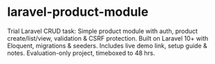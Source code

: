 # laravel-product-module
Trial Laravel CRUD task: Simple product module with auth, product create/list/view, validation &amp; CSRF protection. Built on Laravel 10+ with Eloquent, migrations &amp; seeders. Includes live demo link, setup guide &amp; notes. Evaluation-only project, timeboxed to 48 hrs.
